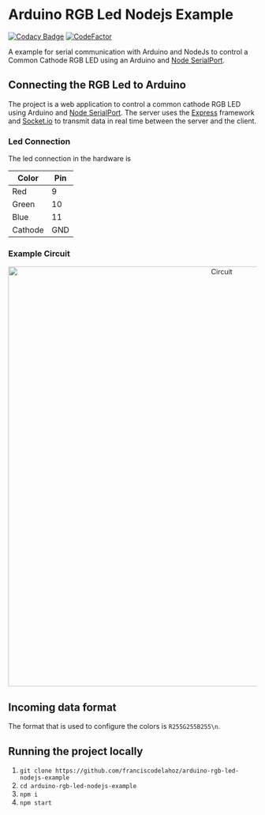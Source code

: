 # Arduino RGB Led Nodejs Example

[![Codacy Badge](https://api.codacy.com/project/badge/Grade/42a3178484784ecb89cddf2af3ccca19)](https://app.codacy.com/app/franciscodelahoz/arduino-rgb-led-nodejs-example?utm_source=github.com&utm_medium=referral&utm_content=franciscodelahoz/arduino-rgb-led-nodejs-example&utm_campaign=Badge_Grade_Dashboard)
[![CodeFactor](https://www.codefactor.io/repository/github/franciscodelahoz/arduino-rgb-led-nodejs-example/badge)](https://www.codefactor.io/repository/github/franciscodelahoz/arduino-rgb-led-nodejs-example)

A example for serial communication with Arduino and NodeJs to control a Common Cathode RGB LED using an Arduino and [Node SerialPort](https://github.com/node-serialport/node-serialport).

## Connecting the RGB Led to Arduino
The project is a web application to control a common cathode RGB LED using Arduino and [Node SerialPort](https://github.com/node-serialport/node-serialport). The server uses the [Express](https://github.com/expressjs/express) framework and [Socket.io](https://github.com/socketio/socket.io) to transmit data in real time between the server and the client.

### Led Connection
The led connection in the hardware is

| Color   | Pin |
| ------- | --- |
| Red     | 9   |
| Green   | 10  |
| Blue    | 11  |
| Cathode | GND |

### Example Circuit
<p align="center">
  <img src="https://github.com/franciscodelahoz/arduino-rgb-led-nodejs-example/blob/development/static/RGB_Led_Connections.svg" alt="Circuit" width="850px"/>
</p>

## Incoming data format

The format that is used to configure the colors is `R255G255B255\n`.

## Running the project locally

1.  `git clone https://github.com/franciscodelahoz/arduino-rgb-led-nodejs-example`
2.  `cd arduino-rgb-led-nodejs-example`
3.  `npm i`
4.  `npm start`
